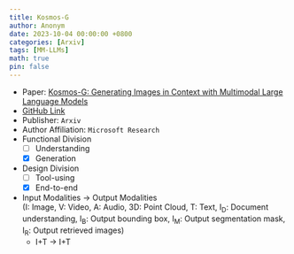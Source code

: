 ```yaml
---
title: Kosmos-G
author: Anonym
date: 2023-10-04 00:00:00 +0800
categories: [Arxiv]
tags: [MM-LLMs]
math: true
pin: false
---
```


- Paper: [Kosmos-G: Generating Images in Context with Multimodal Large Language Models](https://arxiv.org/abs/2310.02992)
- [GitHub Link](https://aka.ms/Kosmos-G)
- Publisher: `Arxiv`
- Author Affiliation: `Microsoft Research`
- Functional Division
  + [ ] Understanding
  + [x] Generation
- Design Division
  + [ ] Tool-using
  + [x] End-to-end
- Input Modalities $\rightarrow$ Output Modalities <br />(I: Image, V: Video, A: Audio, 3D: Point Cloud, T: Text, I<sub>D</sub>: Document understanding, I<sub>B</sub>: Output bounding box, I<sub>M</sub>: Output segmentation mask, I<sub>R</sub>: Output retrieved images)
  + I+T $\rightarrow$ I+T
